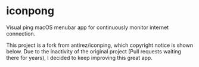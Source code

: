 # iconpong
Visual ping macOS menubar app for continuously monitor internet connection.

This project is a fork from antirez/iconping, which copyright notice is shown below.
Due to the inactivity of the original project (Pull requests waiting there for years), I decided to keep improving this great app.
